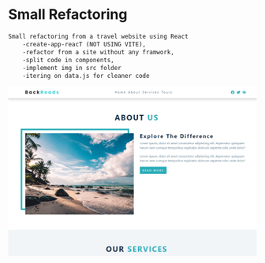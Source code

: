 # Small Refactoring

    Small refactoring from a travel website using React
        -create-app-reacT (NOT USING VITE),
        -refactor from a site without any framwork,
        -split code in components,
        -implement img in src folder
        -itering on data.js for cleaner code

![refactoring](/public/refactoring.png)
